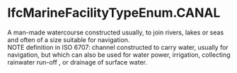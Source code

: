 IfcMarineFacilityTypeEnum.CANAL
===============================
A man-made watercourse constructed usually, to join rivers, lakes or seas and
often of a size suitable for navigation.  
NOTE definition in ISO 6707: channel constructed to carry water, usually for
navigation, but which can also be used for water power, irrigation, collecting
rainwater run-off , or drainage of surface water.


